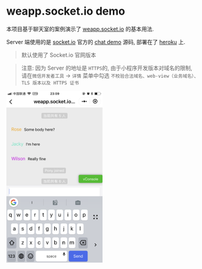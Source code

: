 # weapp.socket.io demo

本项目基于聊天室的案例演示了 [weapp.socket.io](https://github.com/wxsocketio/weapp.socket.io) 的基本用法.

Server 端使用的是 [socket.io](https://socket.io) 官方的 [chat demo](https://github.com/socketio/socket.io/tree/master/examples/chat) 源码, 部署在了 [heroku](https://vast-plateau-30681.herokuapp.com/) 上.

> 默认使用了 Socket.io 官网版本

> 注意: 因为 Server 的地址是 `HTTPS`的, 由于小程序开发版本对域名的限制, 请在`微信开发者工具` -> `详情` 菜单中勾选 `不校验合法域名、web-view（业务域名）、TLS 版本以及 HTTPS 证书`

<img src="./screenshots_1.png" width="50%">
